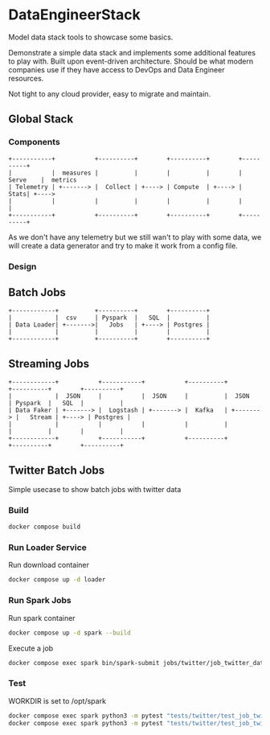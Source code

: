 # DataEngineerStack
Model data stack tools to showcase some basics.

Demonstrate a simple data stack and implements some additional features to play with.
Built upon event-driven architecture. Should be what modern companies use if they have access to DevOps and Data Engineer resources.

Not tight to any cloud provider, easy to migrate and maintain.

## Global Stack

### Components

```
+-----------+           +----------+        +----------+        +----------+
|           |  measures |          |        |          |        | Serve    |  metrics
| Telemetry | +-------> |  Collect | +----> | Compute  | +----> |     Stats| +---->
|           |           |          |        |          |        |          |
+-----------+           +----------+        +----------+        +----------+
```

As we don't have any telemetry but we still wan't to play with some data, we will create a data generator and try to make it work from a config file.

### Design

## Batch Jobs
```
+------------+          +----------+        +----------+
|            |  csv     | Pyspark  |   SQL  |          | 
| Data Loader| +------->|   Jobs   | +----> | Postgres |
|            |          |          |        |          |
+------------+          +----------+        +----------+
```

## Streaming Jobs

```
+------------+           +-----------+           +----------+           +----------+        +----------+
|            |  JSON     |           |  JSON     |          |  JSON     | Pyspark  |   SQL  |          | 
| Data Faker | +-------> |  Logstash | +-------> |  Kafka   | +-------> |   Stream | +----> | Postgres |
|            |           |           |           |          |           |          |        |          |
+------------+           +-----------+           +----------+           +----------+        +----------+
```

## Twitter Batch Jobs

Simple usecase to show batch jobs with twitter data

### Build

```sh
docker compose build
```

### Run Loader Service

Run download container
```sh
docker compose up -d loader
```

### Run Spark Jobs

Run spark container
```sh
docker compose up -d spark --build
```

Execute a job
```sh
docker compose exec spark bin/spark-submit jobs/twitter/job_twitter_data_1.py
```

### Test

WORKDIR is set to /opt/spark
```sh
docker compose exec spark python3 -m pytest "tests/twitter/test_job_twitter_data_1.py" -p no:warnings --cov="jobs" -vv
docker compose exec spark python3 -m pytest "tests/twitter/test_job_twitter_data_2.py" -p no:warnings --cov="jobs" -vv
```
